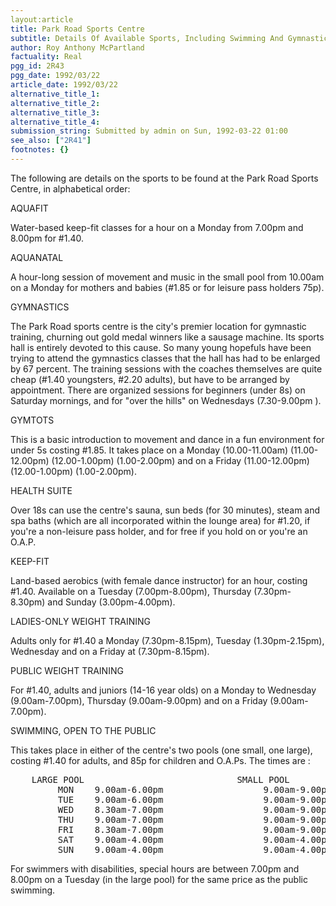 ```yaml
---
layout:article
title: Park Road Sports Centre
subtitle: Details Of Available Sports, Including Swimming And Gymnastics
author: Roy Anthony McPartland
factuality: Real
pgg_id: 2R43
pgg_date: 1992/03/22
article_date: 1992/03/22
alternative_title_1: 
alternative_title_2: 
alternative_title_3: 
alternative_title_4: 
submission_string: Submitted by admin on Sun, 1992-03-22 01:00
see_also: ["2R41"]
footnotes: {}
---
```

<div>
<p>The following are details on the sports to be found at the Park Road Sports Centre, in alphabetical order:</p>
<p>AQUAFIT</p>
<p>Water-based keep-fit classes for a hour on a Monday from 7.00pm and 8.00pm for #1.40.</p>
<p>AQUANATAL</p>
<p>A hour-long session of movement and music in the small pool from 10.00am on a Monday for mothers and babies (#1.85 or for leisure pass holders 75p).</p>
<p>GYMNASTICS</p>
<p>The Park Road sports centre is the city's premier location for gymnastic training, churning out gold medal winners like a sausage machine. Its sports hall is entirely devoted to this cause. So many young hopefuls have been trying to attend the gymnastics classes that the hall has had to be enlarged by 67 percent. The training sessions with the coaches themselves are quite cheap (#1.40 youngsters, #2.20 adults), but have to be arranged by appointment. There are organized sessions for beginners (under 8s) on Saturday mornings, and for "over the hills" on Wednesdays (7.30-9.00pm ).</p>
<p>GYMTOTS</p>
<p>This is a basic introduction to movement and dance in a fun environment for under 5s costing #1.85. It takes place on a Monday (10.00-11.00am) (11.00-12.00pm) (12.00-1.00pm) (1.00-2.00pm) and on a Friday (11.00-12.00pm) (12.00-1.00pm) (1.00-2.00pm).</p>
<p>HEALTH SUITE</p>
<p>Over 18s can use the centre's sauna, sun beds (for 30 minutes), steam and spa baths (which are all incorporated within the lounge area) for #1.20, if you're a non-leisure pass holder, and for free if you hold on or you're an O.A.P.</p>
<p>KEEP-FIT</p>
<p>Land-based aerobics (with female dance instructor) for an hour, costing #1.40. Available on a Tuesday (7.00pm-8.00pm), Thursday (7.30pm-8.30pm) and Sunday (3.00pm-4.00pm).</p>
<p>LADIES-ONLY WEIGHT TRAINING</p>
<p>Adults only for #1.40 a Monday (7.30pm-8.15pm), Tuesday (1.30pm-2.15pm), Wednesday and on a Friday at (7.30pm-8.15pm).</p>
<p>PUBLIC WEIGHT TRAINING</p>
<p>For #1.40, adults and juniors (14-16 year olds) on a Monday to Wednesday (9.00am-7.00pm), Thursday (9.00am-9.00pm) and on a Friday (9.00am-7.00pm).</p>
<p>SWIMMING, OPEN TO THE PUBLIC</p>
<p>This takes place in either of the centre's two pools (one small, one large), costing #1.40 for adults, and 85p for children and O.A.Ps. The times are :</p>
<pre>
    LARGE POOL                             SMALL POOL
         MON    9.00am-6.00pm                   9.00am-9.00pm
         TUE    9.00am-6.00pm                   9.00am-9.00pm
         WED    8.30am-7.00pm                   9.00am-9.00pm
         THU    9.00am-7.00pm                   9.00am-9.00pm
         FRI    8.30am-7.00pm                   9.00am-9.00pm
         SAT    9.00am-4.00pm                   9.00am-4.00pm
         SUN    9.00am-4.00pm                   9.00am-4.00pm
</pre>
<p>For swimmers with disabilities, special hours are between 7.00pm and 8.00pm on a Tuesday (in the large pool) for the same price as the public swimming.</p>
</div>
